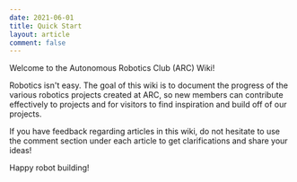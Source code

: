 ```yaml
---
date: 2021-06-01
title: Quick Start 
layout: article
comment: false
---
```


Welcome to the Autonomous Robotics Club (ARC) Wiki!

Robotics isn't easy. The goal of this wiki is to document the progress of the various robotics projects created at ARC, so new members can contribute effectively to projects and for visitors to find inspiration and build off of our projects.

If you have feedback regarding articles in this wiki, do not hesitate to use the comment section under each article to get clarifications and share your ideas! 

Happy robot building!
